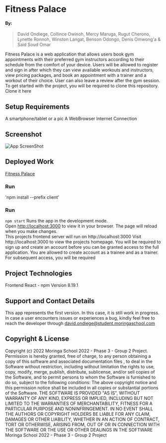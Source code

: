 # Fitness Palace

#### By:
> David Ondiege, Collince Owinoh, Mercy Maruga, Rugut Cherono, Lynette Ronnoh, Winston Langat, Benson Odongo, Denis Omwong'a & Said Soud Omar

Fitness Palace is a web application that allows users book gym appointments with their preferred gym instructors according to their schedule from the comfort of your device. Users will be allowed to register and sign in after which they can view available workouts and instructors, view pricing packages, and book an appointment with a trainer and a workout of their choice. User can  also leave a review after the gym session.
To get started with the project, you will be required to clone this repository. Clone it here
## Setup Requirements
A smartphone/tablet or a pic
A WebBrowser
Internet Connection
## Screenshot
![App ScreenShot](./src/img/screenshot.png)
## Deployed Work
[Fitness Palace](https://fitness-palace-frontend.vercel.app/)
### Run
'npm install --prefix client'
### Run
`npm start`
Runs the app in the development mode.\
Open [http://localhost:3000](http://localhost:3000) to view it in your browser.
The page will reload when you make changes.\
This projects frontend server will run on http://localhost:3000
Visit http://localhost:3000 to view the projects homepage. You will be required to sign up and create an account before you can be granted access to the full application. You are allowed to create account as a trainee and as a trainer. For subsequent access, you will be required
## Project Technologies
Frontend React - npm Version 8.19.1
## Support and Contact Details
This app represents the first version. In this case, it is still work in progress. In case a user encounters issues or experiences a bug, kindly feel free to reach the developer through david.ondiege@student.moringaschool.com
## Copyright & License
Copyright (c) 2022 Moringa School 2022 - Phase 3 - Group 2 Project. Permission is hereby granted, free of charge, to any person obtaining a copy of this software and associated documentation files , to deal in the Software without restriction, including without limitation the rights to use, copy, modify, merge, publish, distribute, sublicense, and/or sell copies of the Software, and to permit persons to whom the Software is furnished to do so, subject to the following conditions:
The above copyright notice and this permission notice shall be included in all copies or substantial portions of the Software.
THE SOFTWARE IS PROVIDED "AS IS", WITHOUT WARRANTY OF ANY KIND, EXPRESS OR IMPLIED, INCLUDING BUT NOT LIMITED TO THE WARRANTIES OF MERCHANTABILITY, FITNESS FOR A PARTICULAR PURPOSE AND NONINFRINGEMENT. IN NO EVENT SHALL THE AUTHORS OR COPYRIGHT HOLDERS BE LIABLE FOR ANY CLAIM, DAMAGES OR OTHER LIABILITY, WHETHER IN AN ACTION OF CONTRACT, TORT OR OTHERWISE, ARISING FROM, OUT OF OR IN CONNECTION WITH THE SOFTWARE OR THE USE OR OTHER DEALINGS IN THE SOFTWARE
Moringa School 2022 - Phase 3 - Group 2 Project